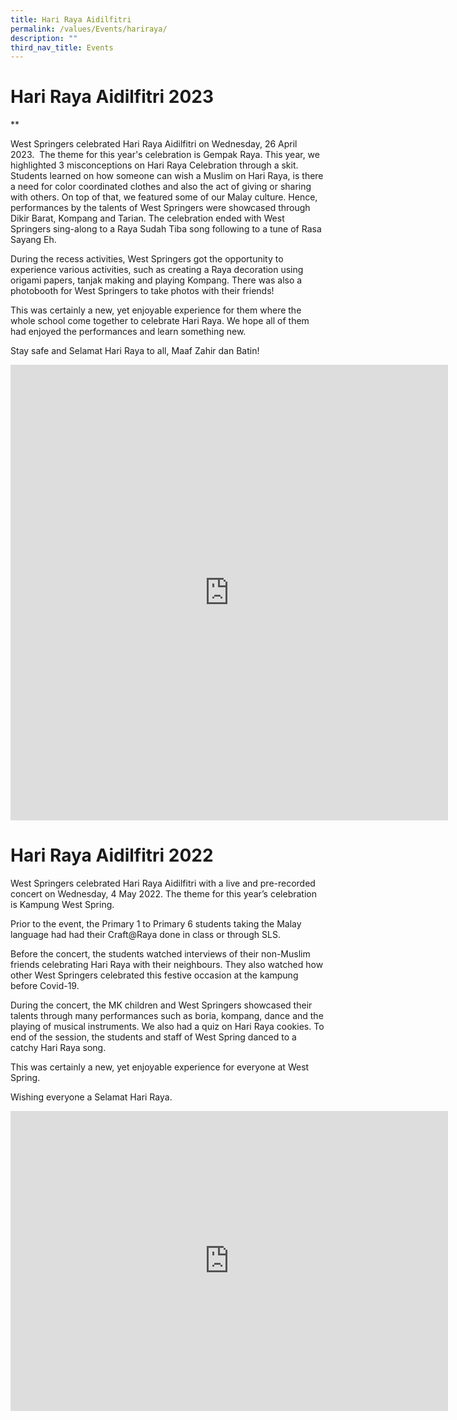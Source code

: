 ```yaml
---
title: Hari Raya Aidilfitri
permalink: /values/Events/hariraya/
description: ""
third_nav_title: Events
---
```

# Hari Raya Aidilfitri 2023
**

West Springers celebrated Hari Raya Aidilfitri on Wednesday, 26 April 2023.&nbsp; The theme for this year's celebration is Gempak Raya. This year, we highlighted 3 misconceptions on Hari Raya Celebration through a skit. Students learned on how someone can wish a Muslim on Hari Raya, is there a need for color coordinated clothes and also the act of giving or sharing with others. On top of that, we featured some of our Malay culture. Hence, performances by the talents of West Springers were showcased through Dikir Barat, Kompang and Tarian. The celebration ended with West Springers sing-along to a Raya Sudah Tiba song following to a tune of Rasa Sayang Eh.

During the recess activities, West Springers got the opportunity to experience various activities, such as creating a Raya decoration using origami papers, tanjak making and playing Kompang. There was also a photobooth for West Springers to take photos with their friends!

This was certainly a new, yet enjoyable experience for them where the whole school come together to celebrate Hari Raya. We hope all of them had enjoyed the performances and learn something new.

Stay safe and Selamat Hari Raya to all, Maaf Zahir dan Batin!

<iframe src="https://docs.google.com/presentation/d/e/2PACX-1vSrL6u9bf6Fqk28fNwHclAiVWTc0OBHl7at13RVyA1k_knKIWDSyzqS6EcGJt7VwhK6Wt7R1CiVoXIn/embed?start=true&amp;loop=true&amp;delayms=3000" frameborder="0" width="700" height="729" allowfullscreen="true"></iframe>



# Hari Raya Aidilfitri 2022
West Springers celebrated Hari Raya Aidilfitri with a live and pre-recorded concert on Wednesday, 4 May 2022. The theme for this year’s celebration is Kampung West Spring.

Prior to the event, the Primary 1 to Primary 6 students taking the Malay language had had their Craft@Raya done in class or through SLS.

Before the concert, the students watched interviews of their non-Muslim friends celebrating Hari Raya with their neighbours. They also watched how other West Springers celebrated this festive occasion at the kampung before Covid-19.

During the concert, the MK children and West Springers showcased their talents through many performances such as boria, kompang, dance and the playing of musical instruments. We also had a quiz on Hari Raya cookies. To end of the session, the students and staff of West Spring danced to a catchy Hari Raya song.

This was certainly a new, yet enjoyable experience for everyone at West Spring.

Wishing everyone a Selamat Hari Raya.
<iframe src="https://docs.google.com/presentation/d/e/2PACX-1vRJS1wDGYdoV1OYveY7qO8PERb2XzbE_hmhpD65aMYhvRvUP9ctk4PkJkSKvZgH811wLYsVyMq4JEHJ/embed?start=true&amp;loop=true&amp;delayms=3000" frameborder="0" width="700" height="480" allowfullscreen="true"></iframe>